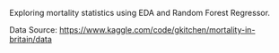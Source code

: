 Exploring mortality statistics using EDA and Random Forest Regressor.

Data Source: https://www.kaggle.com/code/gkitchen/mortality-in-britain/data
